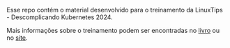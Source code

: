 Esse repo contém o material desenvolvido para o treinamento da LinuxTips - Descomplicando Kubernetes 2024.

Mais informações sobre o treinamento podem ser encontradas no [livro](https://livro.descomplicandokubernetes.com.br/pt/) ou no [site](https://www.linuxtips.io/treinamentos). 
